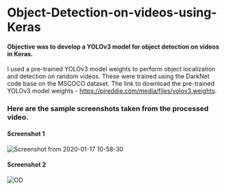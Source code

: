 # Object-Detection-on-videos-using-Keras
#### Objective was to develop a YOLOv3 model for object detection on videos in Keras.
I used a pre-trained YOLOv3 model weights to perform object localization and detection on random videos. These were trained using the DarkNet code base on the MSCOCO dataset.
The link to download the pre-trained YOLOv3 model weights - https://pjreddie.com/media/files/yolov3.weights.
### Here are the sample screenshots taken from the processed video.
#### Screenshot 1
![Screenshot from 2020-01-17 10-58-30](https://user-images.githubusercontent.com/40026126/72586946-82399980-3919-11ea-8f83-86df5f425c89.png)
#### Screenshot 2
![OD](https://user-images.githubusercontent.com/40026126/72586938-7948c800-3919-11ea-8cc6-450cbc2ef75f.jpg)

